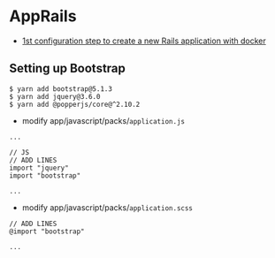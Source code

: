 # AppRails

- [1st configuration step to create a new Rails application with docker](docs/FIRST_CONFIGURATION.md)

## Setting up Bootstrap

```
$ yarn add bootstrap@5.1.3
$ yarn add jquery@3.6.0
$ yarn add @popperjs/core@^2.10.2
```

- modify app/javascript/packs/`application.js`

```
...

// JS
// ADD LINES
import "jquery"
import "bootstrap"

...
```

- modify app/javascript/packs/`application.scss`

```
// ADD LINES
@import "bootstrap"

...
```

